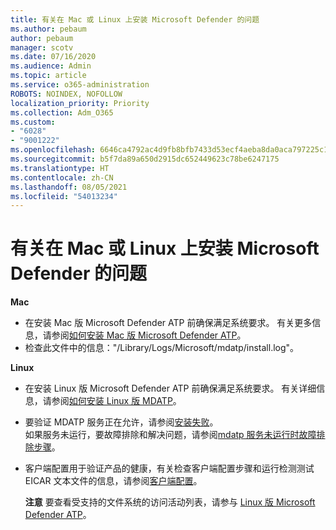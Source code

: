 ```yaml
---
title: 有关在 Mac 或 Linux 上安装 Microsoft Defender 的问题
ms.author: pebaum
author: pebaum
manager: scotv
ms.date: 07/16/2020
ms.audience: Admin
ms.topic: article
ms.service: o365-administration
ROBOTS: NOINDEX, NOFOLLOW
localization_priority: Priority
ms.collection: Adm_O365
ms.custom:
- "6028"
- "9001222"
ms.openlocfilehash: 6646ca4792ac4d9fb8bfb7433d53ecf4aeba8da0aca797225c16c02b28499889
ms.sourcegitcommit: b5f7da89a650d2915dc652449623c78be6247175
ms.translationtype: HT
ms.contentlocale: zh-CN
ms.lasthandoff: 08/05/2021
ms.locfileid: "54013234"
---
```

# <a name="issues-installing-microsoft-defender-on-mac-or-linux"></a>有关在 Mac 或 Linux 上安装 Microsoft Defender 的问题

**Mac**

- 在安装 Mac 版 Microsoft Defender ATP 前确保满足系统要求。 有关更多信息，请参阅[如何安装 Mac 版 Microsoft Defender ATP](/windows/security/threat-protection/microsoft-defender-atp/microsoft-defender-atp-mac#how-to-install-microsoft-defender-atp-for-mac)。  
- 检查此文件中的信息："/Library/Logs/Microsoft/mdatp/install.log"。

**Linux**

- 在安装 Linux 版 Microsoft Defender ATP 前确保满足系统要求。 有关详细信息，请参阅[如何安装 Linux 版 MDATP](/windows/security/threat-protection/microsoft-defender-atp/microsoft-defender-atp-linux#system-requirements)。 
- 要验证 MDATP 服务正在允许，请参阅[安装失败](/windows/security/threat-protection/microsoft-defender-atp/linux-support-install#installation-failed)。  
    如果服务未运行，要故障排除和解决问题，请参阅[mdatp 服务未运行时故障排除步骤](/windows/security/threat-protection/microsoft-defender-atp/linux-support-install#steps-to-troubleshoot-if-mdatp-service-isnt-running)。
- 客户端配置用于验证产品的健康，有关检查客户端配置步骤和运行检测测试 EICAR 文本文件的信息，请参阅[客户端配置](/windows/security/threat-protection/microsoft-defender-atp/linux-install-manually#client-configuration)。  

    **注意** 要查看受支持的文件系统的访问活动列表，请参与 [Linux 版 Microsoft Defender ATP](/windows/security/threat-protection/microsoft-defender-atp/microsoft-defender-atp-linux#system-requirements)。